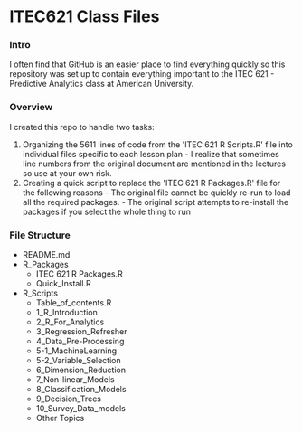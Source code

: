 # ITEC621 Class Files

### Intro
I often find that GitHub is an easier place to find everything quickly so this repository was set up to contain everything important to the ITEC 621 - Predictive Analytics class at American University.  

### Overview
I created this repo to handle two tasks:
  1. Organizing the 5611 lines of code from the 'ITEC 621 R Scripts.R' file into individual files specific to each lesson plan
    - I realize that sometimes line numbers from the original document are mentioned in the lectures so use at your own risk.  
  2. Creating a quick script to replace the 'ITEC 621 R Packages.R' file for the following reasons
    - The original file cannot be quickly re-run to load all the required packages.
    - The original script attempts to re-install the packages if you select the whole thing to run

### File Structure

  - README.md
  - R_Packages
    - ITEC 621 R Packages.R
    - Quick_Install.R
  - R_Scripts
    - Table_of_contents.R
    - 1_R_Introduction
    - 2_R_For_Analytics
    - 3_Regression_Refresher
    - 4_Data_Pre-Processing
    - 5-1_MachineLearning
    - 5-2_Variable_Selection
    - 6_Dimension_Reduction
    - 7_Non-linear_Models
    - 8_Classification_Models
    - 9_Decision_Trees
    - 10_Survey_Data_models
    - Other Topics
